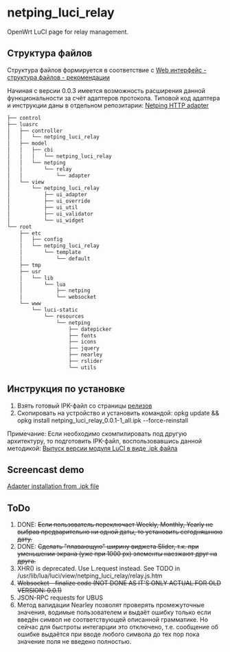 # netping_luci_relay

OpenWrt LuCI page for relay management.

## Структура файлов

Структура файлов формируется в соответствие с [Web интерфейс - структура файлов - рекомендации](https://netping.atlassian.net/wiki/spaces/PROJ/pages/2728821288/Web+-+LuCI)

Начиная с версии 0.0.3 имеется возможность расширения данной функциональности за счёт адаптеров протокола. Типовой код адаптера и инструкции даны в отдельном репозитарии: [Netping HTTP adapter](https://github.com/antoncom/netping_luci_relay_adapter_http)

```bash
├── control
├── luasrc
│   ├── controller
│   │   └── netping_luci_relay
│   ├── model
│   │   ├── cbi
│   │   │   └── netping_luci_relay
│   │   └── netping
│   │       └── relay
│   │           └── adapter
│   └── view
│       └── netping_luci_relay
│           ├── ui_adapter
│           ├── ui_override
│           ├── ui_util
│           ├── ui_validator
│           └── ui_widget
└── root
    ├── etc
    │   ├── config
    │   └── netping_luci_relay
    │       └── template
    │           └── default
    ├── tmp
    ├── usr
    │   └── lib
    │       └── lua
    │           ├── netping
    │           └── websocket
    └── www
        └── luci-static
            └── resources
                └── netping
                    ├── datepicker
                    ├── fonts
                    ├── icons
                    ├── jquery
                    ├── nearley
                    ├── rslider
                    └── utils

```

## Инструкция по установке

1. Взять готовый IPK-файл со страницы [релизов](https://github.com/Netping/netping_luci_relay/releases)
2. Скопировать на устройство и установить командой:
opkg update && opkg install netping_luci_relay_0.0.1-1_all.ipk --force-reinstall

Примечание: Если необходимо скомпилировать под другую архитектуру, то подготовить IPK-файл, воспользовавшись данной методикой: [Выпуск версии модуля LuCI в виде .ipk файла](https://netping.atlassian.net/wiki/spaces/PROJ/pages/3194945556/LuCI+.ipk)

## Screencast demo

[Adapter installation from .ipk file](https://youtu.be/Qj2uZqPfCm4)

## ToDo

1. DONE: ~~Если пользователь переключает Weekly, Monthly, Yearly не выбрав предварительно ни одной даты, то установить сегодняшнюю дату.~~
2. DONE: ~~Сделать "плавающую" ширину виджета Slider, т.к. при уменьшении экрана (уже при 1000 px) элементы наезжают друг на друга.~~
3. XHR() is deprecated. Use L.request instead. See TODO in /usr/lib/lua/luci/view/netping_luci_relay/relay.js.htm
4. ~~Websocket - finalize code (NOT DONE AS IT'S ONLY ACTUAL FOR OLD VERSION: 0.0.1)~~
5. JSON-RPC requests for UBUS
6. Метод валидации Nearley позволят проверять промежуточные значения, водимые пользователем и выдаёт ошибку только если введён символ не соответствующей описанной грамматике. Но сейчас для быстроты интегарции это отключено, т.е. сообщение об ошибке выдаётся при вводе любого символа до тех пор пока значение поля не введено полностью.
